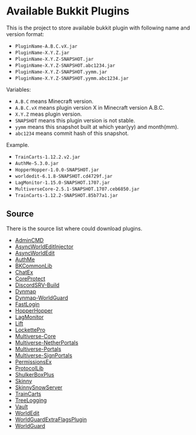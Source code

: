 # Available Bukkit Plugins

This is the project to store available bukkit plugin with following name and version format:

- `PluginName-A.B.C.vX.jar`
- `PluginName-X.Y.Z.jar`
- `PluginName-X.Y.Z-SNAPSHOT.jar`
- `PluginName-X.Y.Z-SNAPSHOT.abc1234.jar`
- `PluginName-X.Y.Z-SNAPSHOT.yymm.jar`
- `PluginName-X.Y.Z-SNAPSHOT.yymm.abc1234.jar`

Variables:

- `A.B.C` means Minecraft version.
- `A.B.C.vX` means plugin version X in Minecraft version A.B.C.
- `X.Y.Z` meas plugin version.
- `SNAPSHOT` means this plugin version is not stable.
- `yymm` means this snapshot built at which year(yy) and month(mm).
- `abc1234` means commit hash of this snapshot.

Example.

- `TrainCarts-1.12.2.v2.jar`
- `AuthMe-5.3.0.jar`
- `HopperHopper-1.0.0-SNAPSHOT.jar`
- `worldedit-6.1.8-SNAPSHOT.cd4729f.jar`
- `LagMonitor-1.15.0-SNAPSHOT.1707.jar`
- `MultiverseCore-2.5.1-SNAPSHOT.1707.ceb6850.jar`
- `TrainCarts-1.12.2-SNAPSHOT.85b77a1.jar`

## Source

There is the source list where could download plugins.

- [AdminCMD]
- [AsyncWorldEditInjector]
- [AsyncWorldEdit]
- [AuthMe]
- [BKCommonLib]
- [ChatEx]
- [CoreProtect]
- [DiscordSRV-Build]
- [Dynmap]
- [Dynmap-WorldGuard]
- [FastLogin]
- [HopperHopper]
- [LagMonitor]
- [Lift]
- [LockettePro]
- [Multiverse-Core]
- [Multiverse-NetherPortals]
- [Multiverse-Portals]
- [Multiverse-SignPortals]
- [PermissionsEx]
- [ProtocolLib]
- [ShulkerBoxPlus]
- [Skinny]
- [SkinnySnowServer]
- [TrainCarts]
- [TreeLogging]
- [Vault]
- [WorldEdit]
- [WorldGuardExtraFlagsPlugin]
- [WorldGuard]

[AdminCMD]: <https://github.com/AdminCMD/AdminCMD/releases/tag/v8.0.0-Alpha.4>
[AsyncWorldEditInjector]: https://www.spigotmc.org/resources/asyncworldedit.327/updates
[AsyncWorldEdit]: <https://github.com/SBPrime/AsyncWorldEdit/releases>
[AuthMe]: <https://github.com/AuthMe/AuthMeReloaded/releases/tag/5.3>
[BKCommonLib]: <https://www.spigotmc.org/resources/bkcommonlib.39590>
[ChatEx]: <https://dev.bukkit.org/projects/chatex/files>
[CoreProtect]: <https://www.spigotmc.org/resources/coreprotect.8631/>
[DiscordSRV-Build]: <https://www.spigotmc.org/resources/discordsrv.18494/>
[Dynmap]: <https://www.minecraftforum.net/forums/mapping-and-modding-java-edition/minecraft-mods/1286593>
[Dynmap-WorldGuard]: https://www.curseforge.com/minecraft/bukkit-plugins/dynmap-worldguard
[FastLogin]: <https://www.spigotmc.org/resources/fastlogin.14153/updates>
[HopperHopper]: <https://github.com/david50407/HopperHopper>
[LagMonitor]: <https://www.spigotmc.org/resources/lagmonitor.21348/updates>
[Lift]: <https://www.spigotmc.org/resources/lift.4704/>
[LockettePro]: <https://www.spigotmc.org/resources/lockettepro-uuid-support.20427/>
[Multiverse-Core]: <https://ci.onarandombox.com/job/Multiverse-Core/733/>
[Multiverse-NetherPortals]: <https://ci.onarandombox.com/job/Multiverse-NetherPortals/724/>
[Multiverse-Portals]: <https://ci.onarandombox.com/job/Multiverse-Portals/760/>
[Multiverse-SignPortals]: <https://ci.onarandombox.com/job/Multiverse-SignPortals/711/>
[PermissionsEx]: <https://github.com/PEXPlugins/PermissionsEx/releases>
[ProtocolLib]: <https://www.spigotmc.org/resources/protocollib.1997/>
[ShulkerBoxPlus]: <https://www.spigotmc.org/resources/shulker-box-plus-1-11-active.38604/>
[Skinny]: <https://github.com/david50407/Skinny>
[SkinnySnowServer]: <https://github.com/MinecraftSnowServer/SkinnySnowServer>
[TrainCarts]: <https://www.spigotmc.org/resources/traincarts.39592/>
[TreeLogging]: <https://github.com/david50407/TreeLogging>
[Vault]: <https://www.spigotmc.org/resources/vault.34315/>
[WorldEdit]: <https://builds.enginehub.org/job/worldedit/9870>
[WorldGuardExtraFlagsPlugin]: <https://www.spigotmc.org/resources/worldguard-extra-flags.4823/>
[WorldGuard]: <http://builds.enginehub.org/job/worldguard/9920>
